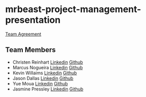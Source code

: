 # mrbeast-project-management-presentation
[Team Agreement](https://docs.google.com/document/d/1_6-iwYF3UZ25DPMl-6SgVHn_jVMajzcK4gZNbZ6P7Ow/edit?usp=sharing)

## Team Members
- Christen Reinhart [Linkedin](https://www.linkedin.com/in/christen-reinhart/) [Github](https://github.com/christen-reinhart)
- Marcus Nogueira [Linkedin](https://www.linkedin.com/in/marcusvno/) [Github](https://github.com/marcusvno)
- Kevin Willaims [Linkedin](https://www.linkedin.com/in/kevin-williams-14a00586/) [Github](https://github.com/kevwill1992)
- Jason Dallas [Linkedin](https://www.linkedin.com/in/jasonhdallas/) [Github](https://github.com/daljas)
- Yue Moua [Linkedin](https://www.linkedin.com/in/yue-moua-9b51601b8/) [Github](https://github.com/ymoua27)
- Jasmine Pressley [Linkedin](https://www.linkedin.com/in/jasminerpressley/) [Github](https://github.com/Jasminepressley)
 
